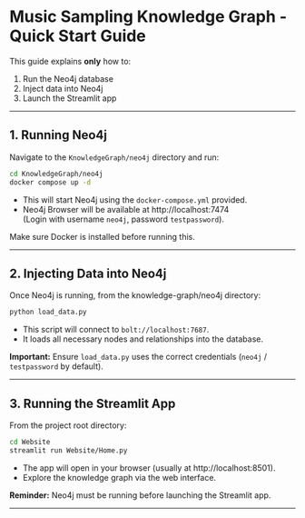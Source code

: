 # Music Sampling Knowledge Graph - Quick Start Guide

This guide explains **only** how to:
1. Run the Neo4j database
2. Inject data into Neo4j
3. Launch the Streamlit app

---

## 1. Running Neo4j

Navigate to the `KnowledgeGraph/neo4j` directory and run:

```bash
cd KnowledgeGraph/neo4j
docker compose up -d
```

- This will start Neo4j using the `docker-compose.yml` provided.
- Neo4j Browser will be available at http://localhost:7474  
  (Login with username `neo4j`, password `testpassword`).

Make sure Docker is installed before running this.

---

## 2. Injecting Data into Neo4j

Once Neo4j is running, from the knowledge-graph/neo4j directory:

```bash
python load_data.py
```

- This script will connect to `bolt://localhost:7687`.
- It loads all necessary nodes and relationships into the database.

**Important:** Ensure `load_data.py` uses the correct credentials (`neo4j` / `testpassword` by default).

---

## 3. Running the Streamlit App

From the project root directory:

```bash
cd Website
streamlit run Website/Home.py
```

- The app will open in your browser (usually at http://localhost:8501).
- Explore the knowledge graph via the web interface.

**Reminder:** Neo4j must be running before launching the Streamlit app.

---
